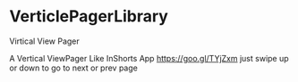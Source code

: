 # VerticlePagerLibrary
Virtical View Pager

A Vertical ViewPager Like InShorts App https://goo.gl/TYjZxm just swipe up or down to go to next or prev page
